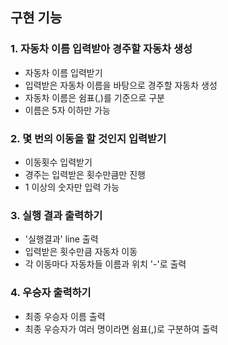 ## 구현 기능

### 1. 자동차 이름 입력받아 경주할 자동차 생성
- 자동차 이름 입력받기
- 입력받은 자동차 이름을 바탕으로 경주할 자동차 생성
- 자동차 이름은 쉼표(,)를 기준으로 구분
- 이름은 5자 이하만 가능

### 2. 몇 번의 이동을 할 것인지 입력받기
- 이동횟수 입력받기
- 경주는 입력받은 횟수만큼만 진행
- 1 이상의 숫자만 입력 가능

### 3. 실행 결과 출력하기
- '실행결과' line 출력
- 입력받은 횟수만큼 자동차 이동
- 각 이동마다 자동차들 이름과 위치 '-'로 출력

### 4. 우승자 출력하기
- 최종 우승자 이름 출력
- 최종 우승자가 여러 명이라면 쉼표(,)로 구분하여 출력
